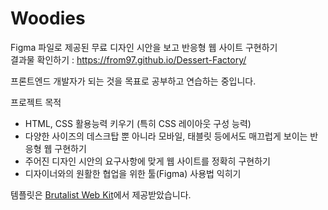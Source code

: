 # Woodies
Figma 파일로 제공된 무료 디자인 시안을 보고 반응형 웹 사이트 구현하기  
결과물 확인하기 : https://from97.github.io/Dessert-Factory/  

프론트엔드 개발자가 되는 것을 목표로 공부하고 연습하는 중입니다.  

프로젝트 목적  
- HTML, CSS 활용능력 키우기 (특히 CSS 레이아웃 구성 능력)  
- 다양한 사이즈의 데스크탑 뿐 아니라 모바일, 태블릿 등에서도 매끄럽게 보이는 반응형 웹 구현하기  
- 주어진 디자인 시안의 요구사항에 맞게 웹 사이트를 정확히 구현하기  
- 디자이너와의 원활한 협업을 위한 툴(Figma) 사용법 익히기    
  
템플릿은 [Brutalist Web Kit](https://www.and.co/brutalism.html)에서 제공받았습니다.  
